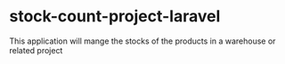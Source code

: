 # stock-count-project-laravel
This application will mange the stocks of the products in a warehouse or related project 
